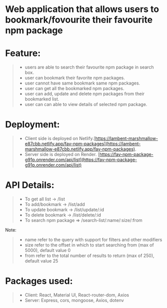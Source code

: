 # Web application that allows users to bookmark/fovourite their favourite npm package

# Feature:

> * users are able to search their favourite npm package in search box.
> * user can bookmark their favorite npm packages.
> * user cannot have same bookmark same npm packages.
> * user can get all the bookmarked npm packages.
> * user can add, update and delete npm packages from their bookmarked list.
> * user can can able to view details of selected npm package.


# Deployment:

> * Client side is deployed on Netlify.[https://lambent-marshmallow-e87cbb.netlify.app/fav-npm-packages](https://lambent-marshmallow-e87cbb.netlify.app/fav-npm-packages). 
> * Server side is deployed on Render. [https://fav-npm-package-g91p.onrender.com/api/list](https://fav-npm-package-g91p.onrender.com/api/list)

# API Details:

> * To get all list -> /list
> * To add/bookmark -> /list/add
> * To update bookmark -> /list/update/:id
> * To delete bookmark -> /list/delete/:id
> * To search npm package => /search-list/:name/:size/:from 

Note: 
> * name refer to the query with support for filters and other modifiers
> * size refer to the offset in which to start searching from (max of 5000), default value 0
> * from refer to the total number of results to return (max of 250), default value 25

# Packages used:

> * Client: React, Material UI, React-router-dom, Axios
> * Server: Express, cors, mongoose, Axios, dotenv


